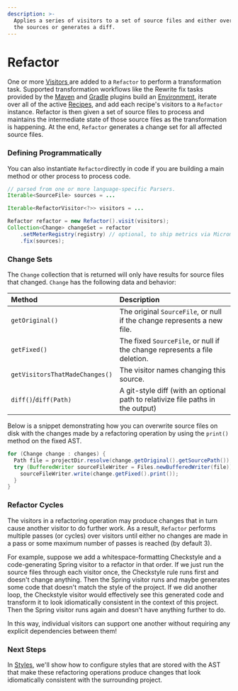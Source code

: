 ```yaml
---
description: >-
  Applies a series of visitors to a set of source files and either overwrites
  the sources or generates a diff.
---
```


# Refactor

One or more [Visitors ](visitor.md)are added to a `Refactor` to perform a transformation task. Supported transformation workflows like the Rewrite fix tasks provided by the [Maven](../getting-started/rewrite-maven-plugin/) and [Gradle](../getting-started/rewrite-gradle-plugin.md) plugins build an [Environment](environment.md), iterate over all of the active [Recipes](recipes.md), and add each recipe's visitors to a `Refactor` instance. Refactor is then given a set of source files to process and maintains the intermediate state of those source files as the transformation is happening. At the end, `Refactor` generates a change set for all affected source files.

### Defining Programmatically

You can also instantiate `Refactor`directly in code if you are building a main method or other process to process code.

```java
// parsed from one or more language-specific Parsers.
Iterable<SourceFile> sources = ...

Iterable<RefactorVisitor<?>> visitors = ...

Refactor refactor = new Refactor().visit(visitors);
Collection<Change> changeSet = refactor
    .setMeterRegistry(registry) // optional, to ship metrics via Micrometer
    .fix(sources);
```

### Change Sets

The `Change` collection that is returned will only have results for source files that changed. `Change` has the following data and behavior:

| Method | Description |
| :--- | :--- |
| `getOriginal()` | The original `SourceFile`, or null if the change represents a new file. |
| `getFixed()` | The fixed `SourceFile`, or null if the change represents a file deletion. |
| `getVisitorsThatMadeChanges()` | The visitor names changing this source. |
| `diff()`/`diff(Path)` | A git-style diff \(with an optional path to relativize file paths in the output\) |

Below is a snippet demonstrating how you can overwrite source files on disk with the changes made by a refactoring operation by using the `print()` method on the fixed AST.

```java
for (Change change : changes) {
  Path file = projectDir.resolve(change.getOriginal().getSourcePath());
  try (BufferedWriter sourceFileWriter = Files.newBufferedWriter(file)) {  
    sourceFileWriter.write(change.getFixed().print());
  }
}
```

### Refactor Cycles

The visitors in a refactoring operation may produce changes that in turn cause another visitor to do further work. As a result, `Refactor` performs multiple passes \(or cycles\) over visitors until either no changes are made in a pass or some maximum number of passes is reached \(by default 3\).

For example, suppose we add a whitespace-formatting Checkstyle and a code-generating Spring visitor to a refactor in that order. If we just run the source files through each visitor once, the Checkstyle rule runs first and doesn't change anything. Then the Spring visitor runs and maybe generates some code that doesn't match the style of the project. If we did another loop, the Checkstyle visitor would effectively see this generated code and transform it to look idiomatically consistent in the context of this project. Then the Spring visitor runs again and doesn't have anything further to do.

In this way, individual visitors can support one another without requiring any explicit dependencies between them!

### Next Steps

In [Styles](styles.md), we'll show how to configure styles that are stored with the AST that make these refactoring operations produce changes that look idiomatically consistent with the surrounding project.

